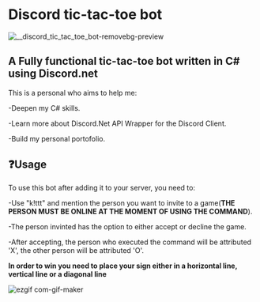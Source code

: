 #  Discord tic-tac-toe bot
![_️_discord_tic_tac_toe_bot-removebg-preview](https://user-images.githubusercontent.com/93036916/191360594-4504b005-8f40-4c28-a0b2-3cab6c7e39dc.png)


## A **Fully** functional tic-tac-toe bot written in C# using Discord.net

This is a personal who aims to help me:

-Deepen my C# skills.

-Learn more about Discord.Net API Wrapper for the Discord Client.

-Build my personal portofolio.

## :question:Usage

To use this bot after adding it to your server, you need to:

-Use "k!ttt" and mention the person you want to invite to a game(**THE PERSON MUST BE ONLINE AT THE MOMENT OF USING THE COMMAND**).

-The person invinted has the option to either accept or decline the game.

-After accepting, the person who executed the command will be attributed 'X', the other person will be attributed 'O'.

**In order to win you need to place your sign either in a horizontal line, vertical line or a diagonal line**

![ezgif com-gif-maker](https://user-images.githubusercontent.com/93036916/191362113-c07d13b3-8805-4396-bc67-37acbbbf6461.gif)
